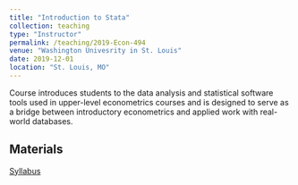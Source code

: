 ```yaml
---
title: "Introduction to Stata"
collection: teaching
type: "Instructor"
permalink: /teaching/2019-Econ-494
venue: "Washington Univesrity in St. Louis"
date: 2019-12-01
location: "St. Louis, MO"
---
```


Course introduces students to the data analysis and statistical software tools used in upper-level econometrics courses and is designed to serve as a bridge between introductory econometrics and applied work with real-world databases.

## Materials
[Syllabus](http://zdinakmg.github.io/files/494/econ-494-syllabus-fl2019.pdf) 

